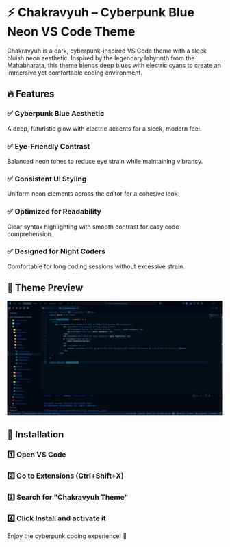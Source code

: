 # ⚡ Chakravyuh – Cyberpunk Blue Neon VS Code Theme  

Chakravyuh is a dark, cyberpunk-inspired VS Code theme with a sleek bluish neon aesthetic. Inspired by the legendary labyrinth from the Mahabharata, this theme blends deep blues with electric cyans to create an immersive yet comfortable coding environment.  

## 🔥 Features  

### ✅ Cyberpunk Blue Aesthetic  
A deep, futuristic glow with electric accents for a sleek, modern feel.  

### ✅ Eye-Friendly Contrast  
Balanced neon tones to reduce eye strain while maintaining vibrancy.  

### ✅ Consistent UI Styling  
Uniform neon elements across the editor for a cohesive look.  

### ✅ Optimized for Readability  
Clear syntax highlighting with smooth contrast for easy code comprehension.  

### ✅ Designed for Night Coders  
Comfortable for long coding sessions without excessive strain.  

## 📸 Theme Preview  

![Chakravyuh Theme - Preview](screenshots/Screenshot%202025-03-31%20192444.png)  

## 🚀 Installation  

### 1️⃣ Open VS Code  
### 2️⃣ Go to Extensions (Ctrl+Shift+X)  
### 3️⃣ Search for "Chakravyuh Theme"  
### 4️⃣ Click Install and activate it  

Enjoy the cyberpunk coding experience! 🚀  
